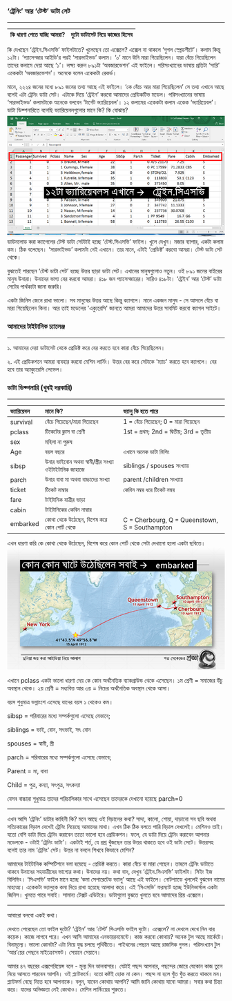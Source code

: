 ### ‘ট্রেনিং’ আর ‘টেস্ট’ ডাটা সেট

---

| কি ধারণা পেতে যাচ্ছি আমরা? | দুটো ডাটাসেট নিয়ে কাজের হিসেব |
| :--- | :--- |


কি দেখছেন ‘ট্রেইন.সিএসভি’ ফাইলটাতে? খুলেছেন তো এক্সেলে? এক্সেল না থাকলে ‘গুগল স্প্রেডশীটে’। কলাম কিন্তু ১২টা। ‘প্যাসেন্জার আইডি’র পরই ‘সারভাইভড’ কলাম। ‘০’ মানে উনি মারা গিয়েছিলেন। যারা বেঁচে গিয়েছিলেন তাদের কলামে দেয়া আছে ‘১’। লক্ষ্য করুন ৮৯১টা ‘অবজারভেশন’ এই ফাইলে। পরিসংখ্যানের ভাষায় প্রতিটা ‘সারি’ একেকটা ‘অবজারভেশন’। অনেকে বলেন একেকটা রেকর্ড।

মানে, ২২২৪ জনের মধ্যে ৮৯১ জনের তথ্য আছে এই ফাইলে। ‘কে বেঁচে আর মারা গিয়েছিলেন’ সে তথ্য এখানে আছে বলেই এটা ট্রেনিং ডাটা সেট। এটাকে দিয়ে ‘ট্রেইন’ করবো আমাদের প্রেডিকটিভ মডেল। পরিসংখ্যানের ভাষায় ‘সারভাইভড’ কলামটাকে অনেকে বলবেন ‘টার্গেট ভ্যারিয়েবল’। ১২ কলামের একেকটা কলাম একেক ‘ভ্যারিয়েবল’। ডাটা ডিক্শনারিতে বলেছি ভ্যারিয়েবলগুলোর মানে কি? কি বোঝায়?![](/assets/Slide5.png)ডাউনলোড করা ক্যাগেলের টেস্ট ডাটা সেটটাই হচ্ছে ‘টেস্ট.সিএসভি’ ফাইল। খুলে দেখুন। মজার ব্যাপার, একটা কলাম কম। ঠিক বলেছেন। ‘সারভাইভড’ কলামটা নেই এখানে। তার মানে, এটাই ‘প্রেডিক্ট’ করবো আমরা। টেস্ট ডাটা সেট থেকে।

বুঝতেই পারছেন ‘টেস্ট ডাটা সেট’ হচ্ছে উত্তর ছাড়া ডাটা সেট। এখানের মানুষগুলোও নতুন। ওই ৮৯১ জনের বাইরের মানুষ উনারা। উনাদের ভাগ্য বের করবো আমরা। ৪১৮ জন প্যাসেন্জারের। সারিও ৪১৮টা। ‘ট্রেইন’ আর ‘টেস্ট’ ডাটা সেটের পার্থক্যটা জানা জরুরি।

একটা জিনিস জেনে রাখা ভালো। সব মানুষের উত্তর আছে কিন্তু ক্যাগলে। মানে একজন মানুষ - সে আসলে বেঁচে বা মারা গিয়েছিলেন কিনা। আর তাই মডেলের 'এক্যুরেসি' জানতে আমরা আমাদের উত্তর সাবমিট করবো ক্যাগল সাইটে।

### আমাদের টাইটানিক চ্যালেঞ্জ

---

১. আমাদের দেয়া ডাটাসেট থেকে প্রেডিক্ট করে বের করতে হবে কারা বেঁচে গিয়েছিলেন।

২. এই প্রেডিকশনে আমরা ব্যবহার করবো মেশিন লার্নিং। উত্তর বের করে সেটাকে 'ম্যাচ' করতে হবে ক্যাগলে। বের হবে তার অ্যাক্যুরেসি লেভেল।

### ডাটা ডিক্শনারি \(খুবই দরকারি\)

---

| ভ্যারিয়েবল | মানে কি? | ভ্যালু কি হতে পারে |
| :--- | :--- | :--- |
| survival | বেঁচে গিয়েছেন/মারা গিয়েছেন | 1 = বেঁচে গিয়েছেন; 0 = মারা গিয়েছেন |
| pclass | টিকেটের ক্লাস বা শ্রেণী | 1st = প্রথম; 2nd = দ্বিতীয়; 3rd = তৃতীয় |
| sex | মহিলা না পুরুষ |  |
| Age | বয়স বছরে | এখানে অনেক ডাটা মিসিং |
| sibsp | উনার ভাইবোন অথবা স্বামী/স্ত্রীর সংখ্যা ওইটাইটানিক জাহাজে | siblings / spouses সংখ্যায় |
| parch | উনার বাবা মা অথবা বাচ্চাদের সংখ্যা | parent /children সংখ্যায় |
| ticket | টিকেট নাম্বার | কেবিন নম্বর ধরে টিকেট নম্বর |
| fare | টাইটানিক যাত্রীর ভাড়া |  |
| cabin | টাইটানিকের কেবিন নাম্বার |  |
| embarked | কোথা থেকে উঠেছেন, বিশেষ করে কোন পোর্ট থেকে | C = Cherbourg, Q = Queenstown, S = Southampton |

এখন ধারণা করি কে কোথা থেকে উঠেছেন, বিশেষ করে কোন পোর্ট থেকে সেটা দেখানো হলো একটা ছবিতে। ![](/assets/Slide9.png)

এখানে pclass একটা ভালো ধারণা দেয় কে কোন অর্থনৈতিক ব্যাকগ্রাউন্ড থেকে এসেছেন। ১ম শ্রেণী = সমাজের উঁচু অবস্থান থেকে। ২য় শ্রেণী = মধ্যবিত্ত আর ৩য় = নিচের অর্থনৈতিক অবস্থান থেকে আসা।

বয়স শুধুমাত্র ভগ্নাংশে এসেছে যাদের বয়স ১ থেকেও কম।

sibsp = পরিবারের মধ্যে সম্পর্কগুলো এসেছে যেভাবে;

siblings = ভাই, বোন, সৎভাই, সৎ বোন

spouses = স্বামী, স্ত্রী

parch = পরিবারের মধ্যে সম্পর্কগুলো এসেছে যেভাবে;

Parent = মা, বাবা

Child = পুত্র, কন্যা, সৎপুত্র, সৎকন্যা

যেসব বাচ্চারা শুধুমাত্র তাদের পরিচালিকার সাথে এসেছেন তাদেরকে দেখানো হয়েছে parch=0

---

এখন আসি ‘ট্রেনিং’ ডাটার কাহিনী কি? মনে আছে ওই বিড়ালের কথা? সাদা, কালো, শোয়া, দাড়ানো সব ছবি অথবা সত্যিকারের বিড়াল দেখেই ট্রেনিং নিয়েছে আমাদের মাথা। এখন ঠিক ঠিক বলতে পারি বিড়াল দেখলেই। মেশিনও তাই। যতো বেশি ডাটা দিয়ে ট্রেনিং করাবেন ততো ভালো হবে প্রেডিকশন। ফলে, যে ডাটা দিয়ে ট্রেনিং করাবেন আপনার মডেলকে - ওটাই ‘ট্রেনিং ডাটা’। একটাই শর্ত, যে প্রশ্ন খুঁজছেন তার উত্তর থাকতে হবে ওই ডাটা সেটে। উত্তরসহ বলেই তার নাম ‘ট্রেনিং’ সেট। উত্তর না বললে শিখবে কিভাবে মেশিন?

আমাদের টাইটানিক কম্পিটিশনে বলা হয়েছে - প্রেডিক্ট করতে। কারা বেঁচে বা মারা গেছেন। তাহলে ট্রেনিং ডাটাতে থাকবে উনাদের সহযাত্রীদের ভাগ্যের কথা। উনাদের নয়। কথা বাদ, দেখুন ‘ট্রেইন.সিএসভি’ ফাইলটা। সিইং ইজ বিলিভিং। ‘সিএসভি’ ফাইল মানে হচ্ছে ‘কমা সেপারেটেড ভ্যালু’ আছে এই ফাইলে। নোটপ্যাডে খুললেই বুঝবেন নামের মাহাত্ম্য। একেকটা ভ্যালুকে কমা দিয়ে রাখা হয়েছে আলাদা করে। এই ‘সিএসভি’ ফরম্যাট হচ্ছে ইউনিভার্সাল একটা জিনিস। খুলতে পারে সবাই। সামান্য টেক্সট এডিটরে। ডাটাগুলো বুঝতে খুলতে হবে আমাদের প্রিয় এক্সেলে।

---

আবারো বলবো একই কথা।

দেখতে পেরেছেন তো ফাইল দুটো? ‘ট্রেইন’ আর ‘টেস্ট’ সিএসভি ফাইল দুটো। এক্সেলে? না দেখলে দেখে নিন বার কয়েক। কাজে লাগবে পরে। এখন আসি আমাদের এনভায়রনমেন্টে। কাজ করবো কোথায়? অনেক টুল আছে মার্কেটে। বিনামূল্যে। ভালো কোনটা? এটা নিয়ে যুদ্ধ চলছে পৃথিবীতে। পাইথনের পেছনে আছে রাজসিক গুগল। পরিসংখ্যান টুল ‘আর’য়ের পেছনে মাইক্রোসফট। সেয়ানে সেয়ানে।

আমার ৪৭ বছরের এক্সপেরিয়েন্স বলে - মূল্য দিন ভালবাসার। যেটাই পছন্দ আপনার, পছন্দের জোরে যেকোন কাজ তুলে নিয়ে আসতে পারবেন আপনি। ওই প্ল্যাটফর্মে। যতো কষ্টই হোক না কেন। পছন্দ না হলে খুঁত খুঁত করতে থাকবে মন। প্ল্যাটফর্ম বেছে নিতে হবে আপনাকে। বলুন, যাবেন কোথায় আপনি? আমি জানি কোথায় যাবো আমরা। সবার কথা চিন্তা করে। যাদের অভিজ্ঞতা নেই কোথাও। মেশিন লার্নিংয়ের শুরুতে।

